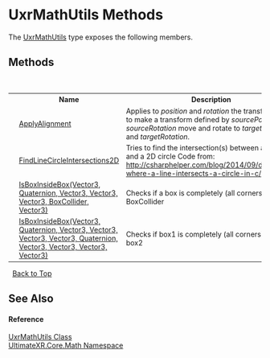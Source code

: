 # UxrMathUtils Methods
 

The <a href="T_UltimateXR_Core_Math_UxrMathUtils">UxrMathUtils</a> type exposes the following members.


## Methods
&nbsp;<table><tr><th></th><th>Name</th><th>Description</th></tr><tr><td>![Public method](media/pubmethod.gif "Public method")![Static member](media/static.gif "Static member")</td><td><a href="M_UltimateXR_Core_Math_UxrMathUtils_ApplyAlignment">ApplyAlignment</a></td><td>
Applies to *position* and *rotation* the transformation to make a transform defined by *sourcePosition* and *sourceRotation* move and rotate to *targetPosition* and *targetRotation*.</td></tr><tr><td>![Public method](media/pubmethod.gif "Public method")![Static member](media/static.gif "Static member")</td><td><a href="M_UltimateXR_Core_Math_UxrMathUtils_FindLineCircleIntersections2D">FindLineCircleIntersections2D</a></td><td>
Tries to find the intersection(s) between a 2D line and a 2D circle Code from: http://csharphelper.com/blog/2014/09/determine-where-a-line-intersects-a-circle-in-c/</td></tr><tr><td>![Public method](media/pubmethod.gif "Public method")![Static member](media/static.gif "Static member")</td><td><a href="M_UltimateXR_Core_Math_UxrMathUtils_IsBoxInsideBox">IsBoxInsideBox(Vector3, Quaternion, Vector3, Vector3, Vector3, BoxCollider, Vector3)</a></td><td>
Checks if a box is completely (all corners) inside a BoxCollider</td></tr><tr><td>![Public method](media/pubmethod.gif "Public method")![Static member](media/static.gif "Static member")</td><td><a href="M_UltimateXR_Core_Math_UxrMathUtils_IsBoxInsideBox_1">IsBoxInsideBox(Vector3, Quaternion, Vector3, Vector3, Vector3, Vector3, Quaternion, Vector3, Vector3, Vector3, Vector3)</a></td><td>
Checks if box1 is completely (all corners) inside box2</td></tr></table>&nbsp;
<a href="#uxrmathutils-methods">Back to Top</a>

## See Also


#### Reference
<a href="T_UltimateXR_Core_Math_UxrMathUtils">UxrMathUtils Class</a><br /><a href="N_UltimateXR_Core_Math">UltimateXR.Core.Math Namespace</a><br />
